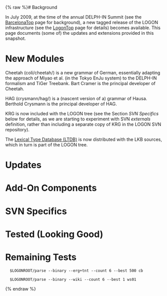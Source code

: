 {% raw %}# Background

In July 2009, at the time of the annual DELPH-IN Summit (see the
[BarcelonaTop](https://blog.inductorsoftware.com/docsproto/summits/BarcelonaTop) page for background), a new tagged release
of the LOGON infrastructure (see the [LogonTop](https://blog.inductorsoftware.com/docsproto/tools/LogonTop) page for
details) becomes available. This page documents (some of) the updates
and extensions provided in this snapshot.

# New Modules

Cheetah (coli/cheetah/) is a new grammar of German, essentially adapting
the approach of Miyao et al. (in the Tokyo EnJu system) to the DELPH-IN
formalism and TiGer Treebank. Bart Cramer is the principal developer of
Cheetah.

HAG (crysmann/hag/) is a (nascent version of a) grammar of Hausa.
Berthold Crysmann is the principal developer of HAG.

KRG is now included with the LOGON tree (see the Section *SVN Specifics*
below for details, as we are starting to experiment with SVN *externals*
definition, rather than including a separate copy of KRG in the LOGON
SVN repository).

The [Lexical Type Database (LTDB)](https://blog.inductorsoftware.com/docsproto/garage/LkbLtdb) is now distributed with the
LKB sources, which in turn is part of the LOGON tree.

# Updates

# Add-On Components

# SVN Specifics

# Tested (Looking Good)

# Remaining Tests

      $LOGONROOT/parse --binary --erg+tnt --count 6 --best 500 cb
    
      $LOGONROOT/parse --binary --wiki --count 6 --best 1 ws01
<update date omitted for speed>{% endraw %}